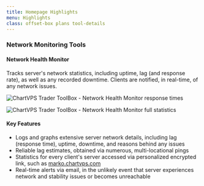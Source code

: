 ```yaml
---
title: Homepage Highlights
menu: Highlights
class: offset-box plans tool-details
---
```


<div><div class="page-wrapper"><div class="page-content tool-slide" id="network-monitoring"> 
    <h3><i class="fas fa-wifi"></i> Network Monitoring Tools</h3><div class="pad1rem">

<div><h4>Network Health Monitor</h4>
      <p>Tracks server's network statistics, including uptime, lag (and response rate), as well as any recorded downtime. Clients are notified, in real-time, of any network issues.</p>
      <p class="screenshot"><img src="images/marko-vps-logs.PNG" alt="ChartVPS Trader ToolBox - Network Health Monitor response times"></p>
      <p class="screenshot"><img src="images/marko-vps-logs-overview.PNG" alt="ChartVPS Trader ToolBox - Network Health Monitor full statistics"></p>

<div class="key-features"><h4>Key Features</h4>
      <div>
       <ul>
          <li>Logs and graphs extensive server network details, including lag (response time), uptime, downtime, and reasons behind any issues</li>
          <li>Reliable lag estimates, obtained via numerous, multi-locational pings</li>
          <li>Statistics for every client's server accessed via personalized encrypted link, such as <a href="https://marko.chartvps.com">marko.chartvps.com</a></li>
          <li>Real-time alerts via email, in the unlikely event that server experiences network and stability issues or becomes unreachable</li>   
        </ul>
      </div></div></div></div></div></div></div>